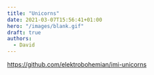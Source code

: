 ```yaml
---
title: "Unicorns"
date: 2021-03-07T15:56:41+01:00
hero: "/images/blank.gif"
draft: true
authors:
  - David
---
```


https://github.com/elektrobohemian/imi-unicorns

